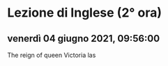 
# Lezione di Inglese (2° ora)

## venerdì 04 giugno 2021, 09:56:00

The reign of queen Victoria las
<!--stackedit_data:
eyJoaXN0b3J5IjpbMjA4MTQxNTE1Ml19
-->